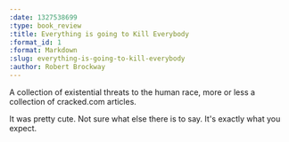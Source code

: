 ```yaml
--- 
:date: 1327538699
:type: book_review
:title: Everything is going to Kill Everybody
:format_id: 1
:format: Markdown
:slug: everything-is-going-to-kill-everybody
:author: Robert Brockway
---
```


A collection of existential threats to the human race, more or less a
collection of cracked.com articles.

It was pretty cute. Not sure what else there is to say. It's exactly what you
expect.

